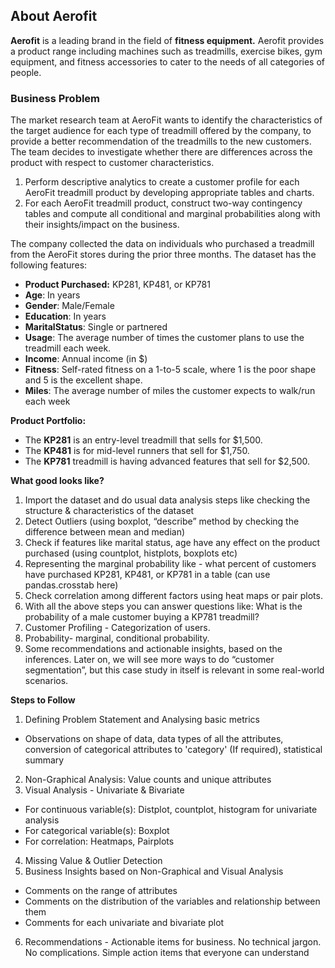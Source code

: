 ## About Aerofit

**Aerofit** is a leading brand in the field of **fitness equipment.** Aerofit provides a product range including machines such as treadmills, exercise bikes, gym equipment, and fitness accessories to cater to the needs of all categories of people.


### **Business Problem**

The market research team at AeroFit wants to identify the characteristics of the target audience for each type of treadmill offered by the company, to provide a better recommendation of the treadmills to the new customers. The team decides to investigate whether there are differences across the product with respect to customer characteristics.

1. Perform descriptive analytics to create a customer profile for each AeroFit treadmill product by developing appropriate tables and charts.
2. For each AeroFit treadmill product, construct two-way contingency tables and compute all conditional and marginal probabilities along with their insights/impact on the business.

The company collected the data on individuals who purchased a treadmill from the AeroFit stores during the prior three months. The dataset has the following features:

* **Product Purchased:**	KP281, KP481, or KP781
* **Age**:	In years
* **Gender**:	Male/Female
* **Education**:	In years
* **MaritalStatus**:	Single or partnered
* **Usage**:	The average number of times the customer plans to use the treadmill each week.
* **Income**:	Annual income (in $)
* **Fitness**:	Self-rated fitness on a 1-to-5 scale, where 1 is the poor shape and 5 is the excellent shape.
* **Miles**:	The average number of miles the customer expects to walk/run each week

**Product Portfolio:**

* The **KP281** is an entry-level treadmill that sells for $1,500.
* The **KP481** is for mid-level runners that sell for $1,750.
* The **KP781** treadmill is having advanced features that sell for $2,500.

**What good looks like?**

1. Import the dataset and do usual data analysis steps like checking the structure & characteristics of the dataset
2. Detect Outliers (using boxplot, “describe” method by checking the difference between mean and median)
3. Check if features like marital status, age have any effect on the product purchased (using countplot, histplots, boxplots etc)
4. Representing the marginal probability like - what percent of customers have purchased KP281, KP481, or KP781 in a table (can use pandas.crosstab here)
5. Check correlation among different factors using heat maps or pair plots.
6. With all the above steps you can answer questions like: What is the probability of a male customer buying a KP781 treadmill?
7. Customer Profiling - Categorization of users.
8. Probability- marginal, conditional probability.
9. Some recommendations and actionable insights, based on the inferences.
Later on, we will see more ways to do “customer segmentation”, but this case study in itself is relevant in some real-world scenarios.


**Steps to Follow**

1. Defining Problem Statement and Analysing basic metrics 
  * Observations on shape of data, data types of all the attributes, conversion of categorical attributes to 'category' (If required), statistical summary
2. Non-Graphical Analysis: Value counts and unique attributes ​​
3. Visual Analysis - Univariate & Bivariate 
  * For continuous variable(s): Distplot, countplot, histogram for univariate analysis 
  * For categorical variable(s): Boxplot 
  * For correlation: Heatmaps, Pairplots
4. Missing Value & Outlier Detection
5. Business Insights based on Non-Graphical and Visual Analysis 
  * Comments on the range of attributes
  * Comments on the distribution of the variables and relationship between them
  * Comments for each univariate and bivariate plot
6. Recommendations - Actionable items for business. No technical jargon. No complications. Simple action items that everyone can understand





